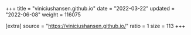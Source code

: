 +++
title = "viniciushansen.github.io"
date = "2022-03-22"
updated = "2022-06-08"
weight = 116075

[extra]
source = "https://viniciushansen.github.io/"
ratio = 1
size = 113
+++
